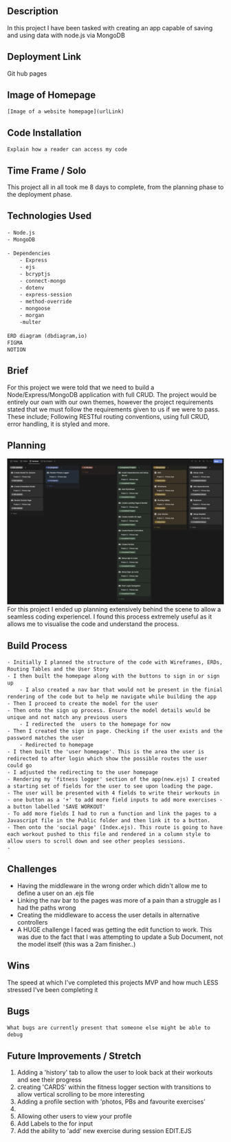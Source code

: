 ## Description
In this project I have been tasked with creating an app capable of saving and using data with node.js via MongoDB 

## Deployment Link
Git hub pages

## Image of Homepage
    [Image of a website homepage](urlLink)

## Code Installation
    Explain how a reader can access my code

## Time Frame / Solo 
This project all in all took me 8 days to complete, from the planning phase to the deployment phase.

## Technologies Used
    - Node.js
    - MongoDB

    - Dependencies
        - Express
        - ejs
        - bcryptjs
        - connect-mongo
        - dotenv
        - express-session
        - method-override
        - mongoose
        - morgan
        -multer
        
    ERD diagram (dbdiagram,io)
    FIGMA
    NOTION


## Brief
For this project we were told that we need to build a Node/Express/MongoDB application with full CRUD.
The project would be entirely our own with our own themes, however the project requirements stated that we must
follow the requirements given to us if we were to pass.
These include; Following RESTful routing conventions, using full CRUD, error handling, it is styled and more. 

## Planning
![A layed out Kanban plan of the project](/public/Images/Notion%20Planning.png)
    For this project I ended up planning extensively behind the scene to allow a seamless coding experienceI.
    I found this process extremely useful as it allows me to visualise the code and understand the process.

## Build Process
    - Initially I planned the structure of the code with Wireframes, ERDs, Routing Tables and the User Story
    - I then built the homepage along with the buttons to sign in or sign up
        - I also created a nav bar that would not be present in the finial rendering of the code but to help me navigate while building the app
    - Then I proceed to create the model for the user
    - Then onto the sign up process. Ensure the model details would be unique and not match any previous users
        - I redirected the  users to the homepage for now
    - Then I created the sign in page. Checking if the user exists and the password matches the user
        - Redirected to homepage
    - I then built the 'user homepage'. This is the area the user is redirected to after login which show the possible routes the user could go
    - I adjusted the redirecting to the user homepage
    - Rendering my 'fitness logger' section of the app(new.ejs) I created a starting set of fields for the user to see upon loading the page.
    - The user will be presented with 4 fields to write their workouts in - one button as a '+' to add more field inputs to add more exercises - a button labelled 'SAVE WORKOUT'
    - To add more fields I had to run a function and link the pages to a Javascript file in the Public folder and then link it to a button.
    - Then onto the 'social page' (Index.ejs). This route is going to have each workout pushed to this file and rendered in a column style to allow users to scroll down and see other peoples sessions.
    - 

## Challenges
- Having the middleware in the wrong order which didn't allow me to define a user on an .ejs file
- Linking the nav bar to the pages was more of a pain than a struggle as I had the paths wrong
- Creating the middleware to access the user details in alternative controllers
- A HUGE challenge I faced was getting the edit function to work. This was due to the fact that I was attempting to update a Sub Document, not the model itself (this was a 2am finisher..)

## Wins
The speed at which I've completed this projects MVP and how much LESS stressed I've been completing it

## Bugs
    What bugs are currently present that someone else might be able to debug
    
## Future Improvements / Stretch
1. Adding a 'history' tab to allow the user to look back at their workouts and see their progress
2. creating 'CARDS' within the fitness logger section with transitions to allow vertical scrolling to be more interesting
3. Adding a profile section with 'photos, PBs and favourite exercises'
3. 
4. Allowing other users to view your profile
5. Add Labels to the for input
6. Add the ability to 'add' new exercise during session EDIT.EJS